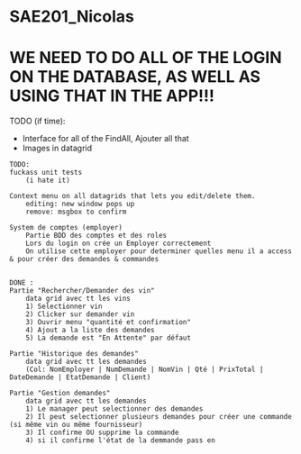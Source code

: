 # SAE201_Nicolas

# WE NEED TO DO ALL OF THE LOGIN ON THE DATABASE, AS WELL AS USING THAT IN THE APP!!!

TODO (if time):
- Interface for all of the FindAll, Ajouter all that
- Images in datagrid

```
TODO:
fuckass unit tests
	(i hate it)

Context menu on all datagrids that lets you edit/delete them.
	editing: new window pops up
	remove: msgbox to confirm

System de comptes (employer)
	Partie BDD des comptes et des roles
	Lors du login on crée un Employer correctement
	On utilise cette employer pour determiner quelles menu il a access & pour créer des demandes & commandes


DONE :
Partie "Rechercher/Demander des vin"
	data grid avec tt les vins
	1) Selectionner vin
	2) Clicker sur demander vin
	3) Ouvrir menu "quantité et confirmation" 
	4) Ajout a la liste des demandes
	5) La demande est "En Attente" par défaut

Partie "Historique des demandes"
	data grid avec tt les demandes
	(Col: NomEmployer | NumDemande | NomVin | Qté | PrixTotal | DateDemande | EtatDemande | Client)

Partie "Gestion demandes" 
	data grid avec tt les demandes
	1) Le manager peut selectionner des demandes
	2) Il peut selectionner plusieurs demandes pour créer une commande (si même vin ou même fournisseur)
	3) Il confirme OU supprime la commande
	4) si il confirme l'état de la demmande pass en 
```
